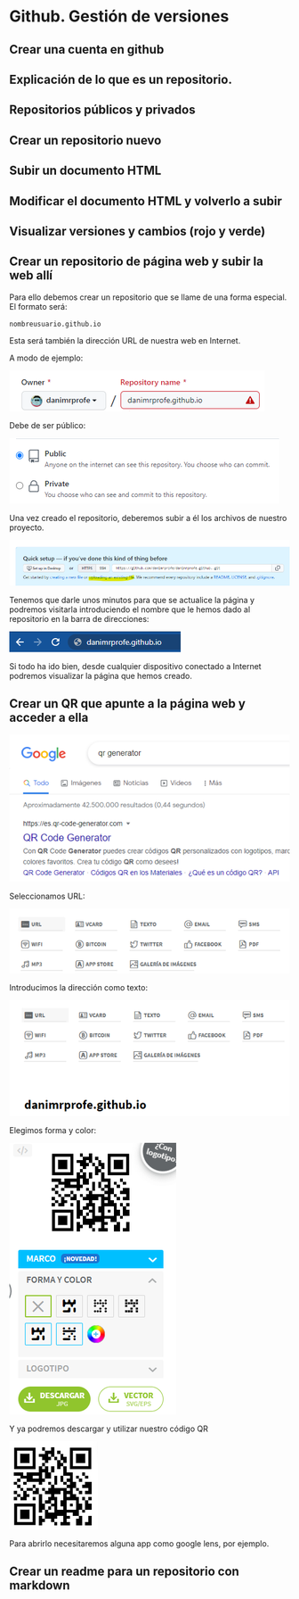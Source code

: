 # Github. Gestión de versiones


## Crear una cuenta en github
## Explicación de lo que es un repositorio. 
## Repositorios públicos y privados
## Crear un repositorio nuevo
## Subir un documento HTML
## Modificar el documento HTML y volverlo a subir
## Visualizar versiones y cambios (rojo y verde)


## Crear un repositorio de página web y subir la web allí

Para ello debemos crear un repositorio que se llame de una forma especial. El formato será:

```
nombreusuario.github.io
```

Esta será también la dirección URL de nuestra web en Internet.

A modo de ejemplo:

![](img/2022-10-07-17-20-11.png)

Debe de ser público:

![](img/2022-10-07-17-21-07.png)

Una vez creado el repositorio, deberemos subir a él los archivos de nuestro proyecto.

![](img/2022-10-07-17-22-00.png)

Tenemos que darle unos minutos para que se actualice la página y podremos visitarla introduciendo el nombre que le hemos dado al repositorio en la barra de direcciones:

![](img/2022-10-07-17-22-48.png)

Si todo ha ido bien, desde cualquier dispositivo conectado a Internet podremos visualizar la página que hemos creado.

## Crear un QR que apunte a la página web y acceder a ella

![](img/2022-10-07-17-23-38.png)

Seleccionamos URL:

![](img/2022-10-07-17-23-57.png)

Introducimos la dirección como texto:

![](img/2022-10-07-17-24-47.png)

Elegimos forma y color:

![](img/2022-10-07-17-25-40.png)

Y ya podremos descargar y utilizar nuestro código QR

![](img/2022-10-07-17-26-15.png)

Para abrirlo necesitaremos alguna app como google lens, por ejemplo.

## Crear un readme para un repositorio con markdown
